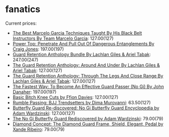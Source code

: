 # fanatics

Current prices:

- [The Best Marcelo Garcia Techniques Taught By His Black Belt Instructors By Team Marcelo Garcia](https://bjjfanatics.com/products/the-best-marcelo-garcia-techniques-taught-by-his-black-belt-instructors-by-team-marcelo-garcia): $127.00 ($127)
- [Power Top: Penetrate And Pull Out Of Dangerous Entanglements By Craig Jones](https://bjjfanatics.com/products/power-top-penetrate-and-pull-out-of-dangerous-entanglements-by-craig-jones): $197.00 ($197)
- [Guard Retention Anthology Bundle By Lachlan Giles & Ariel Tabak](https://bjjfanatics.com/products/guard-retention-anthology-bundle-by-lachlan-giles-ariel-tabak): $247.00 ($247)
- [The Guard Retention Anthology: Around And Under By Lachlan Giles & Ariel Tabak](https://bjjfanatics.com/products/the-guard-retention-anthology-by-lachlan-giles-ariel-tabak): $127.00 ($127)
- [The Guard Retention Anthology: Through The Legs And Close Range By Lachlan Giles & Ariel Tabak](https://bjjfanatics.com/products/the-guard-retention-anthology-through-the-legs-and-close-range-by-lachlan-giles-ariel-tabak): $127.00 ($127)
- [The Fastest Way: To Become An Effective Guard Passer (No Gi) By John Danaher](https://bjjfanatics.com/products/the-fastest-way-to-become-an-effective-guard-passer-no-gi-by-john-danaher): $197.00 ($197)
- [Basic Bitch Knee Cuts by Ffion Davies](https://bjjfanatics.com/products/knee-cutting-by-ffion-davies): $127.00 ($127)
- [Rumble Passing: BJJ Trendsetters by Dima Murovanni](https://bjjfanatics.com/products/rumble-passing-bjj-trendsetters-by-dima-murovanni): $63.50 ($127)
- [Butterfly Guard Re-discovered: No Gi Butterfly Guard Encyclopedia by Adam Wardzinski](https://bjjfanatics.com/products/butterfly-guard-re-discovered-no-gi-butterfly-guard-encyclopedia-by-adam-wardzinski): $127.00 ($127)
- [The No Gi Butterfly Guard Rediscovered by Adam Wardzinski](https://bjjfanatics.com/products/the-no-gi-butterfly-guard-rediscovered-by-adam-wardzinski): $79.00 ($79)
- [Diamond Concept: The Diamond Guard Frame, Shield, Elegant, Pedal by Xande Ribeiro](https://bjjfanatics.com/products/diamond-concept-of-defense-by-xande-ribeiro): $79.00 ($79)
